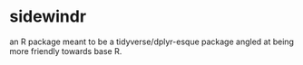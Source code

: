 # sidewindr
an R package meant to be a tidyverse/dplyr-esque package angled at being more friendly towards base R.
